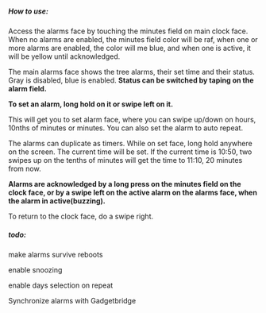 ##### How to use:

Access the alarms face by touching the minutes field on main clock face. When no alarms are enabled, the minutes field color will be raf, when one or more alarms are enabled, the color will me blue, and when one is active, it will be yellow until acknowledged.

The main alarms face shows the tree alarms, their set time and their status. Gray is disabled, blue is enabled. 
**Status can be switched by taping on the alarm field.** 

**To set an alarm, long hold on it or swipe left on it.** 

This will get you to set alarm face, where you can swipe up/down on hours, 10nths of minutes or minutes. You can also set the alarm to auto repeat.

The alarms can duplicate as timers. 
While on set face, long hold anywhere on the screen. The current time will be set. If the current time is 10:50, two swipes up on the tenths of minutes will get the time to 11:10, 20 minutes from now. 

**Alarms are acknowledged by a long press on the minutes field on the clock face, or by a swipe left on the active alarm on the alarms face, when the alarm in active(buzzing).**

To return to the clock face, do a swipe right. 


##### todo:

make alarms survive reboots

enable snoozing

enable days selection on repeat

Synchronize alarms with Gadgetbridge
